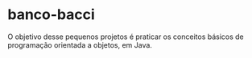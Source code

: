# banco-bacci

O objetivo desse pequenos projetos é praticar os conceitos básicos de programação orientada a objetos, em Java.

